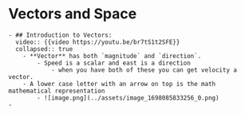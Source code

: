 # Vectors and Space
	- ## Introduction to Vectors:
	  video:: {{video https://youtu.be/br7tS1t2SFE}}
	  collapsed:: true
		- **Vector** has both `magnitude` and `direction`.
			- Speed is a scalar and east is a direction
				- when you have both of these you can get velocity a vector.
		- A lower case letter with an arrow on top is the math mathematical representation
			- ![image.png](../assets/image_1698085833256_0.png)
	-